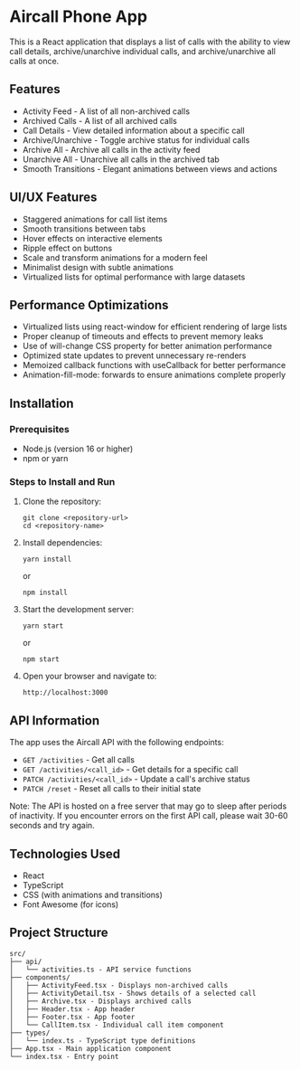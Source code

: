 # Aircall Phone App

This is a React application that displays a list of calls with the ability to view call details, archive/unarchive individual calls, and archive/unarchive all calls at once.

## Features

- Activity Feed - A list of all non-archived calls
- Archived Calls - A list of all archived calls
- Call Details - View detailed information about a specific call
- Archive/Unarchive - Toggle archive status for individual calls
- Archive All - Archive all calls in the activity feed
- Unarchive All - Unarchive all calls in the archived tab
- Smooth Transitions - Elegant animations between views and actions

## UI/UX Features

- Staggered animations for call list items
- Smooth transitions between tabs
- Hover effects on interactive elements
- Ripple effect on buttons
- Scale and transform animations for a modern feel
- Minimalist design with subtle animations
- Virtualized lists for optimal performance with large datasets

## Performance Optimizations

- Virtualized lists using react-window for efficient rendering of large lists
- Proper cleanup of timeouts and effects to prevent memory leaks
- Use of will-change CSS property for better animation performance
- Optimized state updates to prevent unnecessary re-renders
- Memoized callback functions with useCallback for better performance
- Animation-fill-mode: forwards to ensure animations complete properly

## Installation

### Prerequisites

- Node.js (version 16 or higher)
- npm or yarn

### Steps to Install and Run

1. Clone the repository:

   ```
   git clone <repository-url>
   cd <repository-name>
   ```

2. Install dependencies:

   ```
   yarn install
   ```

   or

   ```
   npm install
   ```

3. Start the development server:

   ```
   yarn start
   ```

   or

   ```
   npm start
   ```

4. Open your browser and navigate to:
   ```
   http://localhost:3000
   ```

## API Information

The app uses the Aircall API with the following endpoints:

- `GET /activities` - Get all calls
- `GET /activities/<call_id>` - Get details for a specific call
- `PATCH /activities/<call_id>` - Update a call's archive status
- `PATCH /reset` - Reset all calls to their initial state

Note: The API is hosted on a free server that may go to sleep after periods of inactivity. If you encounter errors on the first API call, please wait 30-60 seconds and try again.

## Technologies Used

- React
- TypeScript
- CSS (with animations and transitions)
- Font Awesome (for icons)

## Project Structure

```
src/
├── api/
│   └── activities.ts - API service functions
├── components/
│   ├── ActivityFeed.tsx - Displays non-archived calls
│   ├── ActivityDetail.tsx - Shows details of a selected call
│   ├── Archive.tsx - Displays archived calls
│   ├── Header.tsx - App header
│   ├── Footer.tsx - App footer
│   └── CallItem.tsx - Individual call item component
├── types/
│   └── index.ts - TypeScript type definitions
├── App.tsx - Main application component
└── index.tsx - Entry point
```
